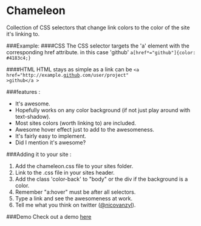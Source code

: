 Chameleon
=========

Collection of CSS selectors that change link colors to the color of the site it's linking to.

###Example:
####CSS
The CSS selector targets the 'a' element with the corresponding href attribute. in this case 'github'
<code>a[href*="github"]{color: #4183c4;}</code>

####HTML
HTML stays as simple as a link can be
<code>&#60;a href="http://example.<ins>github</ins>.com/user/project" &#62;github&#60;/a &#62;</code>

###features :
* It's awesome.
* Hopefully works on any color background (if not just play around with text-shadow).
* Most sites colors (worth linking to) are included.
* Awesome hover effect just to add to the awesomeness.
* It's fairly easy to implement.
* Did I mention it's awesome?

###Adding it to your site :
1. Add the chameleon.css file to your sites folder.
2. Link to the .css file in your sites header.
3. Add the class 'color-back' to "body" or the div if the background is a color.
4. Remember "a:hover" must be after all selectors.
5. Type a link and see the awesomeness at work.
6. Tell me what you think on twitter (<a href="http://twitter.com/nicovanzyl">@nicovanzyl</a>).

###Demo
Check out a demo <a href="http://nicovanzyl.com/tools/chameleon/">here</a>
